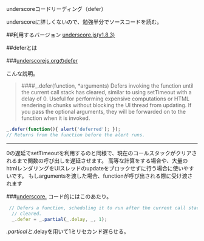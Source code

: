 underscoreコードリーディング（defer）

underscoreに詳しくないので、勉強半分でソースコードを読む。



##利用するバージョン
[underscore.js(v1.8.3)](https://github.com/jashkenas/underscore/tree/1.8.3)


##deferとは


###[underscorejs.orgのdefer](http://underscorejs.org/#defer)

こんな説明。
>####_.defer(function, *arguments) 
>Defers invoking the function until the current call stack has cleared, similar to using setTimeout with a delay of 0. 
>Useful for performing expensive computations or HTML rendering in chunks without blocking the UI thread from updating. 
>If you pass the optional arguments, they will be forwarded on to the function when it is invoked.


```javascript
_.defer(function(){ alert('deferred'); });
// Returns from the function before the alert runs.

```
------------- 

0の遅延でsetTimeoutを利用するのと同様で、現在のコールスタックがクリアされるまで関数の呼び出しを遅延させます。
高等な計算をする場合や、大量のhtmlレンダリングをUIスレッドのupdateをブロックせずに行う場合に使いやすいです。
もしargumentsを渡した場合、functionが呼び出される際に受け渡されます


###[underscore.](https://github.com/jashkenas/underscore/blob/1.8.3/underscore.js#L772)
コード的にはこのあたり。

```javascript
 // Defers a function, scheduling it to run after the current call stack has
  // cleared.
  _.defer = _.partial(_.delay, _, 1);

```

_.particalと_.delayを用いて1ミリセカンド遅らせる。
